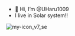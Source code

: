- 👋 Hi, I’m @UHaru1009
- I live in Solar system!!


![my-icon_v7_se](https://user-images.githubusercontent.com/97812989/204797363-c17a1d1b-efca-41df-8146-5d0d8fa32a7d.png)
